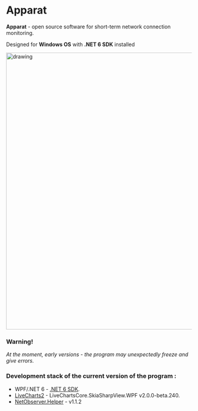# Apparat

**Apparat** - open source software for short-term network connection monitoring.

Designed for **Windows OS** with **.NET 6 SDK** installed

<img src="https://user-images.githubusercontent.com/46771781/169865147-34ef36f6-8328-4f26-bd2a-a9b642b8ccd2.png" alt="drawing" width="750"/>

### Warning!
_At the moment, early versions - the program may unexpectedly freeze and give errors._

### Development stack of the current version of the program :
* WPF/.NET 6 - [.NET 6 SDK](https://dotnet.microsoft.com/en-us/download/dotnet/6.0).
* [LiveCharts2](https://github.com/beto-rodriguez/LiveCharts2) - LiveChartsCore.SkiaSharpView.WPF v2.0.0-beta.240.
* [NetObserver.Helper](https://github.com/hekkaaa/NetObserver) - v1.1.2
